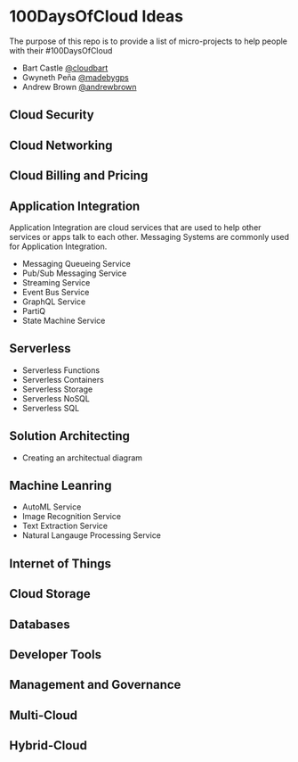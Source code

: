 # 100DaysOfCloud Ideas

The purpose of this repo is to provide a list of micro-projects to help people with their #100DaysOfCloud

* Bart Castle [@cloudbart](https://twitter.com/cloudbart)
* Gwyneth Peña [@madebygps](https://twitter.com/madebygps)
* Andrew Brown [@andrewbrown](https://twitter.com/andrewbrown)

## Cloud Security

## Cloud Networking

## Cloud Billing and Pricing

## Application Integration

Application Integration are cloud services that are used to help other services or apps talk to each other.
Messaging Systems are commonly used for Application Integration.

* Messaging Queueing Service
* Pub/Sub Messaging Service
* Streaming Service
* Event Bus Service
* GraphQL Service
* PartiQ
* State Machine Service

## Serverless

* Serverless Functions
* Serverless Containers
* Serverless Storage
* Serverless NoSQL
* Serverless SQL

## Solution Architecting

* Creating an architectual diagram

## Machine Leanring

* AutoML Service
* Image Recognition Service
* Text Extraction Service
* Natural Langauge Processing Service

## Internet of Things

## Cloud Storage

## Databases

## Developer Tools

## Management and Governance

## Multi-Cloud

## Hybrid-Cloud

